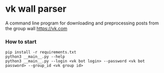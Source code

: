 # vk wall parser

A command line program for downloading and preprocessing posts from the group wall https://vk.com

### How to start
```
pip install -r requirements.txt
python3 __main__.py --help
python3 __main__.py --login <vk bot login> --password <vk bot password> --group_id <vk group id>
```
